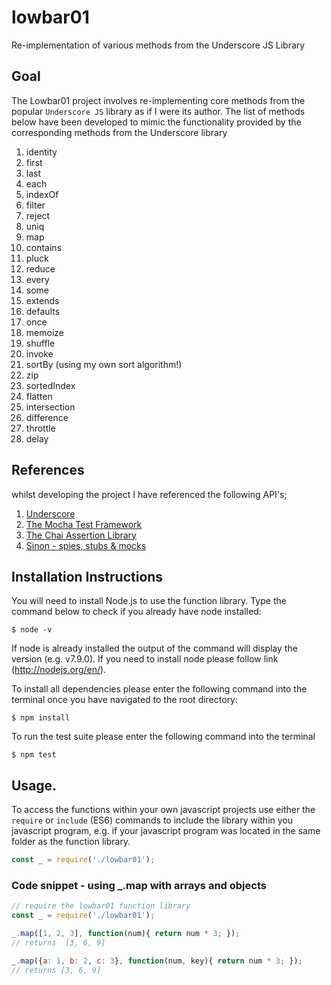 # lowbar01
Re-implementation of various methods from the Underscore JS Library 

## Goal
The Lowbar01 project involves re-implementing core methods from the popular `Underscore JS` library as if I were its author. The list of methods below have been developed to mimic the functionality provided by the corresponding methods from the Underscore library

1. identity
2. first
3. last
4. each
5. indexOf
6. filter
7. reject
8. uniq
9. map
10. contains
11. pluck
12. reduce
13. every
14. some
15. extends
16. defaults
17. once
18. memoize
19. shuffle
20. invoke
21. sortBy (using my own sort algorithm!)
22. zip
23. sortedIndex
24. flatten
25. intersection
26. difference
27. throttle
28. delay


## References

whilst developing the project I have referenced the following API's;

1. [Underscore](http://underscorejs.org/)
2. [The Mocha Test Framework](https://mochajs.org/)
3. [The Chai Assertion Library](http://chaijs.com/)
4. [Sinon - spies, stubs & mocks](http://sinonjs.org/)

## Installation Instructions

You will need to install Node.js to use the function library. Type the command below to check if you already have node installed:

`$ node -v`

If node is already installed the output of the command will display the version (e.g. v7.9.0). If you need to install node please follow link (http://nodejs.org/en/).

To install all dependencies please enter the following command into the terminal once you have navigated to the root directory:

`$ npm install`

To run the test suite please enter the following command into the terminal

`$ npm test`

## Usage.

To access the functions within your own javascript projects use either the `require` or `include` (ES6) commands to include the library within you javascript program, e.g. if your javascript program was located in the same folder as the function library.

```javascript
const _ = require('./lowbar01');
```

### Code snippet - using _.map with arrays and objects

```javascript
// require the lowbar01 function library
const _ = require('./lowbar01');

_.map([1, 2, 3], function(num){ return num * 3; });
// returns  [3, 6, 9]

_.map({a: 1, b: 2, c: 3}, function(num, key){ return num * 3; });
// returns [3, 6, 9]

```
